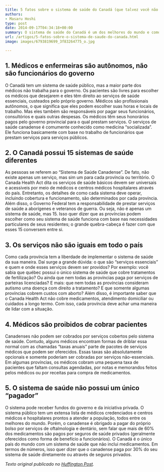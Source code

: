 ```yaml
---
title: 5 fatos sobre o sistema de saúde do Canadá (que talvez você não saiba)
authors:
- Masaru Hoshi
type: post
date: 2014-09-17T04:34:18+00:00
summary: O sistema de saúde do Canadá é um dos melhores do mundo e como vários países tentam copiá-lo. Mas será que tudo é de graça como você pensa?
url: /artigos/5-fatos-sobre-o-sistema-de-saude-do-canada.html
image: images/6793819699_3f83264775_o.jpg

---
```

## 1. Médicos e enfermeiras são autônomos, não são funcionários do governo

O Canadá tem um sistema de saúde público, mas a maior parte dos médicos não trabalha para o governo. Os pacientes são livres para escolher os médicos que desejarem e eles têm direito ao serviços de saúde essenciais, custeados pelo próprio governo. Médicos são profissionais autônomos, o que significa que eles podem escolher suas horas e locais de trabalho. Mas eles também são responsáveis por pagar seus funcionários, consultórios e quais outras despesas. Os médicos têm seus honorários pagos pelo governo provincial para o qual prestam serviços. O serviços de saúde canadense é comumente conhecido como medicina &#8220;socializada&#8221;. Ele funciona basicamente com base no trabalho de funcionários que prestam serviços para serviços públicos.

## 2. O Canadá possui 15 sistemas de saúde diferentes

As pessoas se referem ao &#8220;Sistema de Saúde Canadense&#8221;. De fato, não existe apenas um serviço, mas sim um para cada província ou território. O Canada Health Act dita os serviços de saúde básicos devem ser universais e acessiveis por meio de médicos e centros médicos hospitalares através do país. Entretanto, os detalhes de como cada sistema deve operar, incluindo cobertura e funcionamento, são determinados por cada província. Além disso, o Governo Federal tem a responsabilidade de prestar serviços de saúde a aborígenes e veteranos de guerra. Ou seja, não é apenas um sistema de saúde, mas 15. Isso quer dizer que as províncias podem escolher como seu sistema de saúde funciona com base nas necessidades particulares de seus residentes; o grande quebra-cabeça é fazer com que esses 15 conversem entre si.

## 3. Os serviços não são iguais em todo o país

Como cada província tem a liberdade de implementar o sistema de saúde da sua maneira. Daí surge a grande dúvida: o que são &#8220;serviços essenciais&#8221; e quem e onde esses serviços devem ser providos? Por exemplo: você sabia que québec possui o único sistema de saúde que cobre tratamentos de fertilização? Ou ainda que nem todas as províncias paga por serviços de parteiras licenciadas? E mais: que nem todas as províncias consideram autismo uma doença com direito a tratamento? E que somente algumas províncias cobrem custos com aborto? Além disso, é importante saber que o Canada Health Act não cobre medicamentos, atendimento domiciliar ou cuidados a longo termo. Com isso, cada província deve achar uma maneira de lidar com a situação.

## 4. Médicos são proibidos de cobrar pacientes

Canadenses não podem ser cobrados por serviços cobertos pelo sistema de saúde. Contudo, alguns médicos encontram formas de driblar essa normal com as chamadas &#8220;taxas anuais&#8221; parte de pacotes de serviços médicos que podem ser oferecidos. Essas taxas são absolutamente opcionais e somente poderiam ser cobradas por serviços não-essenciais. Em algumas províncias, os médicos cobram uma pequena taxa de pacientes que faltam consultas agendadas, por notas e memorandos feitos pelos médicos ou por receitas para compra de medicamentos.

## 5. O sistema de saúde não possui um único &#8220;pagador&#8221;

O sistema pode receber fundos do governo e da iniciativa privada. O sistema público tem um extensa lista de médicos credenciados e centros médicos e hospitalares prontos a atender a população, todos entre os melhores do mundo. Porém, o canadense é obrigado a pagar do próprio bolso por serviços de oftalmologia e dentário, sem falar que mais de 60% dos medicamentos são pagos por seguros de saúde privados (geralmente oferecidos como forma de benefício a funcionários). O Canadá é o único país do mundo com um sistema de saúde que não inclui medicamentos. Em termos de números, isso quer dizer que o canadense paga por 30% do seu sistema de saúde diretamente ou através de seguros privados.

<address>
  Texto original publicado no <a href="http://www.huffingtonpost.ca/kathleen-oagrady/canada-health-care_b_5825582.html" target="_blank">Huffington Post</a>.
</address>